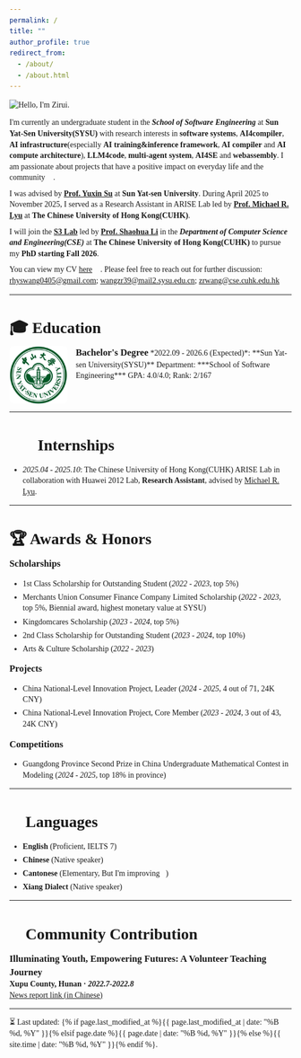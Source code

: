 ```yaml
---
permalink: /
title: ""
author_profile: true
redirect_from: 
  - /about/
  - /about.html
---
```

<style>
@import url('https://fonts.googleapis.com/css2?family=Google+Sans+Code:ital,wght@0,300..800;1,300..800&display=swap');
:root {
    --base-font-size: 17.5px;
    --line-height-base: 1.4;      
    --spacing-scale: 0.8;         
}

html {
    font-size: var(--base-font-size) !important;
}

body {
     /* Prefer Menlo for Latin text (common on macOS). Menlo is monospace and
         may affect layout; include Monaco and serif/CJK fallbacks for other
         platforms and Chinese glyphs. */
     /* Prefer Google Sans Code (via Google Fonts import above). Keep other
         fallbacks so platforms without the font still display sensibly. If the
         font isn't available the browser will use the fallbacks. Note: this is
         a code-style (monospace) face and may affect layout when applied to
         body; consider scoping to code blocks if needed. */
     font-family: 'Google Sans Code', 'Charter', 'Source Han Serif SC', 'Noto Serif SC', 'Georgia', serif !important;
     line-height: var(--line-height-base) !important;
}

p {
    margin: calc(0.8em * var(--spacing-scale)) 0 !important;
    line-height: var(--line-height-base) !important;
}

h2, h3, h4, h5, h6 {
    margin-bottom: calc(0.6em * var(--spacing-scale)) !important;
    margin-top: calc(1.2em * var(--spacing-scale)) !important;
}
h1 {
    margin-bottom: calc(0.6em * var(--spacing-scale)) !important;
}

li {
    margin-bottom: calc(0.4em * var(--spacing-scale)) !important;
}
</style>

<img src="https://readme-typing-svg.demolab.com?font=Ubuntu+Mono&size=43&pause=1000&color=F76742&vCenter=true&width=800&lines=%F0%9F%91%8B+Hello%2C+I'm+Zirui." alt="Hello, I'm Zirui." style="display:block;margin:0px auto 12px;" />

I'm currently an undergraduate student in the ***School of Software Engineering*** at **Sun Yat-Sen University(SYSU)** with research interests in **software systems**, **AI4compiler**, **AI infrastructure**(especially **AI training&inference framework**, **AI compiler** and **AI compute architecture**), **LLM4code**, **multi-agent system**, **AI4SE** and **webassembly**. I am passionate about projects that have a positive impact on everyday life and the community 🌟.

I was advised by **[Prof. Yuxin Su](https://sse.sysu.edu.cn/teacher/221)** at **Sun Yat-sen University**. During April 2025 to November 2025, I served as a Research Assistant in ARISE Lab led by **[Prof. Michael R. Lyu](https://www.cse.cuhk.edu.hk/lyu/)** at **The Chinese University of Hong Kong(CUHK)**.

I will join the **[S3 Lab](https://github.com/cuhk-s3)** led by **[Prof. Shaohua Li](https://shao-hua-li.github.io/)** in the ***Department of Computer Science and Engineering(CSE)*** at **The Chinese University of Hong Kong(CUHK)** to pursue my **PhD starting Fall 2026**.

You can view my CV [here](https://drive.google.com/file/d/1C0UyQC3EjuYsMd4WkLEKwHUUSkUQ8Vrq/view?usp=sharing) 📄. Please feel free to reach out for further discussion: [rhyswang0405@gmail.com](mailto:rhyswang0405@gmail.com); [wangzr39@mail2.sysu.edu.cn](mailto:wangzr39@mail2.sysu.edu.cn); [zrwang@cse.cuhk.edu.hk](mailto:zrwang@cse.cuhk.edu.hk) 📧

---
# 🎓 Education 
<img src="../images/sysu.jpeg" alt="Sun Yat-sen University" style="float: left; width: 103.5px; height: auto; margin-right: 15px; margin-bottom: 0px; border-radius: 8px;">
<span style="font-size: 1.2em; font-weight: bold;">Bachelor's Degree</span>  
*2022.09 - 2026.6 (Expected)*: **Sun Yat-sen University(SYSU)**  
Department: ***School of Software Engineering***  
GPA: 4.0/4.0; Rank: 2/167
<div style="clear: both;"></div>
<!--  # Project Experience -->
<!-- Internships -->
<!-- Academic Services -->

---
# 🧑‍💻 Internships
- *2025.04 - 2025.10*: The Chinese University of Hong Kong(CUHK) ARISE Lab in collaboration with Huawei 2012 Lab, **Research Assistant**, advised by [Michael R. Lyu](https://www.cse.cuhk.edu.hk/lyu/).

---
# 🏆 Awards & Honors 
<span style="font-size: 1.2em; font-weight: bold;">Scholarships</span>  
- 1st Class Scholarship for Outstanding Student (*2022 - 2023*, top 5%)
- Merchants Union Consumer Finance Company Limited Scholarship (*2022 - 2023*, top 5%, Biennial award, highest monetary value at SYSU)
- Kingdomcares Scholarship (*2023 - 2024*, top 5%)
- 2nd Class Scholarship for Outstanding Student (*2023 - 2024*, top 10%)
- Arts & Culture Scholarship (*2022 - 2023*)  

<span style="font-size: 1.2em; font-weight: bold;">Projects</span>  
- China National-Level Innovation Project, Leader (*2024 - 2025*, 4 out of 71, 24K CNY)
- China National-Level Innovation Project, Core Member (*2023 - 2024*, 3 out of 43, 24K CNY)  

<span style="font-size: 1.2em; font-weight: bold;">Competitions</span>  
- Guangdong Province Second Prize in China Undergraduate Mathematical Contest in Modeling (*2024 - 2025*, top 18% in province)

---
<!-- # Technical Skills 💻 -->
<!-- <span style="font-size: 1.2em; font-weight: bold;">Programming Languages</span>  -->
<!-- - **C & C++** (Proficient) -->
<!-- - **Rust** 🦀 (Advanced, I love its disciplined elegance.) -->
<!-- - **Go & Java** (Intermediate)  -->

# 💬 Languages  
- **English** (Proficient, IELTS 7)
- **Chinese** (Native speaker)
- **Cantonese** (Elementary, But I'm improving💪)
- **Xiang Dialect** (Native speaker)

---
# 🌟 Community Contribution 
<span style="font-size: 1.2em; font-weight: bold;">Illuminating Youth, Empowering Futures: A Volunteer Teaching Journey</span>  
**Xupu County, Hunan · *2022.7-2022.8***  
[News report link (in Chinese)](https://m.voc.com.cn/xhn/news/202207/17454263.html)

---
<script type='text/javascript' id='clustrmaps' src='//cdn.clustrmaps.com/map_v2.js?cl=ffffff&w=a&t=tt&d=qk3qaVrPcP47uNTlR8Cii3-WV8cYtO63kkRzMNwTU68&co=3589c4'></script>

⏳  Last updated: {% if page.last_modified_at %}{{ page.last_modified_at | date: "%B %d, %Y" }}{% elsif page.date %}{{ page.date | date: "%B %d, %Y" }}{% else %}{{ site.time | date: "%B %d, %Y" }}{% endif %}.

